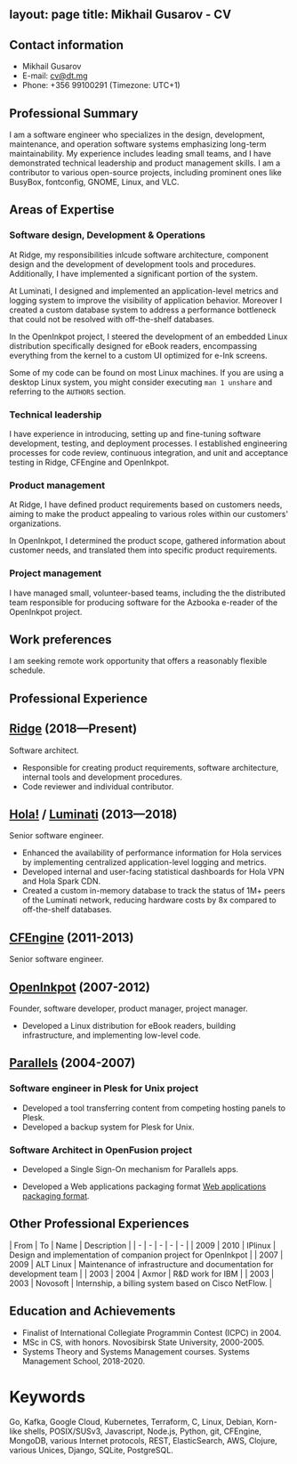 layout: page
title: Mikhail Gusarov - CV
----

## Contact information

- Mikhail Gusarov
- E-mail: [cv@dt.mg](mailto:cv@dt.mg)
- Phone: +356 99100291 (Timezone: UTC+1)

## Professional Summary

I am a software engineer who specializes in the design, development,
maintenance, and operation software systems emphasizing long-term
maintainability. My experience includes leading small teams, and I
have demonstrated technical leadership and product management skills.
I am a contributor to various open-source projects, including
prominent ones like BusyBox, fontconfig, GNOME, Linux, and VLC.

## Areas of Expertise

### Software design, Development & Operations

At Ridge, my responsibilities inlcude software architecture,
component design and the development of development tools
and procedures. Additionally, I have implemented a significant portion
of the system.

At Luminati, I designed and implemented an application-level metrics and
logging system to improve the visibility of application behavior. Moreover
I created a custom database system to address a performance bottleneck
that could not be resolved with off-the-shelf databases.

In the OpenInkpot project, I steered the development of an embedded
Linux distribution specifically designed for eBook readers, encompassing
everything from the kernel to a custom UI optimized for e-Ink screens.

Some of my code can be found on most Linux machines. If you are using a
desktop Linux system, you might consider executing `man 1 unshare` and
referring to the `AUTHORS` section.

### Technical leadership

I have experience in introducing, setting up and fine-tuning software
development, testing, and deployment processes. I established engineering
processes for code review, continuous integration, and unit and acceptance
testing in Ridge, CFEngine and OpenInkpot.

### Product management

At Ridge, I have defined product requirements based on customers needs,
aiming to make the product appealing to various roles within our customers'
organizations.

In OpenInkpot, I determined the product scope, gathered information about
customer needs, and translated them into specific product requirements.

### Project management

I have managed small, volunteer-based teams, including the the distributed team
responsible for producing software for the Azbooka e-reader of the OpenInkpot
project.

## Work preferences

I am seeking remote work opportunity that offers a reasonably flexible schedule.

## Professional Experience

## [Ridge](https://ridge.co) (2018—Present)

Software architect.

* Responsible for creating product requirements, software architecture,
internal tools and development procedures.
* Code reviewer and individual contributor.

## [Hola!](https://hola.org) / [Luminati](https://luminati.io) (2013—2018)

Senior software engineer.

* Enhanced the availability of performance information for Hola services
  by implementing centralized application-level logging and metrics.
* Developed internal and user-facing statistical dashboards for Hola VPN
  and Hola Spark CDN.
* Created a custom in-memory database to track the status of 1M+ peers
  of the Luminati network, reducing hardware costs by 8x compared to
  off-the-shelf databases.

## [CFEngine](https://cfengine.com) (2011-2013)

Senior software engineer.

## [OpenInkpot](https://wiki.mobileread.com/wiki/Openinkpot) (2007-2012)

Founder, software developer, product manager, project manager.

* Developed a Linux distribution for eBook readers, building infrastructure,
and implementing low-level code.

## [Parallels](https://parallels.com) (2004-2007)

### Software engineer in Plesk for Unix project

* Developed a tool transferring content from competing hosting panels to Plesk.
* Developed a backup system for Plesk for Unix.

### Software Architect in OpenFusion project

* Developed a Single Sign-On mechanism for Parallels apps.

* Developed a Web applications packaging format [Web applications packaging format](https://en.wikipedia.org/wiki/Application_Packaging_Standard).

## Other Professional Experiences

| From | To | Name  | Description |
| - | - | - | - | - |
| 2009 | 2010 | IPlinux | Design and implementation of companion project for OpenInkpot |
| 2007 | 2009 | ALT&nbsp;Linux | Maintenance of infrastructure and documentation for development team |
| 2003 | 2004 | Axmor | R&D work for IBM |
| 2003 | 2003 | Novosoft | Internship, a billing system based on Cisco NetFlow. |

## Education and Achievements

* Finalist of International Collegiate Programmin Contest (ICPC) in 2004.
* MSc in CS, with honors. Novosibirsk State University, 2000-2005.
* Systems Theory and Systems Management courses. Systems Management School, 2018-2020.

# Keywords

Go, Kafka, Google Cloud, Kubernetes, Terraform, C, Linux, Debian, Korn-like shells,
POSIX/SUSv3, Javascript, Node.js, Python, git, CFEngine, MongoDB,
various Internet protocols, REST, ElasticSearch, AWS, Clojure,
various Unices, Django, SQLite, PostgreSQL.

